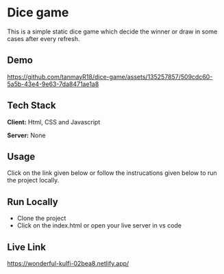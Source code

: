 
# Dice game

This is a simple static dice game which decide the winner or draw in some cases after every refresh.
## Demo

https://github.com/tanmayR18/dice-game/assets/135257857/509cdc60-5a5b-43e4-9e63-7da8471ae1a8


## Tech Stack

**Client:** Html, CSS and Javascript 

**Server:** None

## Usage

Click on the link given below or follow the instrucations given below to run the project locally.




## Run Locally

- Clone the project
- Click on the index.html or open your live server in  vs code






## Live Link

https://wonderful-kulfi-02bea8.netlify.app/

